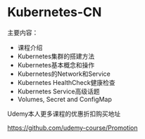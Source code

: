 # Kubernetes-CN

主要内容：

* 课程介绍
* Kubernetes集群的搭建方法
* Kubernetes基本概念和操作
* Kubernetes的Network和Service
* Kubernetes HealthCheck健康检查
* Kubernetes Service高级话题
* Volumes, Secret and ConfigMap

Udemy本人更多课程的优惠折扣购买地址

 https://github.com/udemy-course/Promotion
